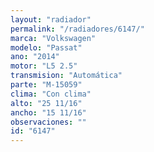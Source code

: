 ```yaml
---
layout: "radiador"
permalink: "/radiadores/6147/"
marca: "Volkswagen"
modelo: "Passat"
ano: "2014"
motor: "L5 2.5"
transmision: "Automática"
parte: "M-15059"
clima: "Con clima"
alto: "25 11/16"
ancho: "15 11/16"
observaciones: ""
id: "6147"
---
```


